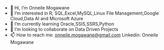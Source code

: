 - 👋 Hi, I’m Onneile Mogawane
- 👀 I’m interested in R, SQL,Excel,MySQL,Linux File Management,Google Cloud,Data AI and Microsoft Azure
- 🌱 I’m currently learning Oracle,SSIS,SSRS,Python
- 💞️ I’m looking to collaborate on Data Driven Projects
- 📫 How to reach me: onneile.mogawane@gmail.com Linkedin: Onneile Mogawane


<!---
Onneile-Mogawane/Onneile-Mogawane is a ✨ special ✨ repository because its `README.md` (this file) appears on your GitHub profile.
You can click the Preview link to take a look at your changes.
--->
